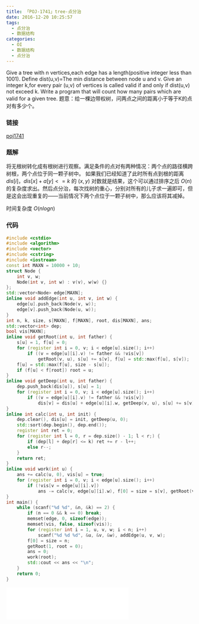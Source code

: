 ```yaml
---
title: 「POJ-1741」tree-点分治
date: 2016-12-20 10:25:57
tags:
  - 点分治
  - 数据结构
categories:
  - OI
  - 数据结构
  - 点分治
---
```

Give a tree with n vertices,each edge has a length(positive integer less than 1001). 
Define dist(u,v)=The min distance between node u and v. 
Give an integer k,for every pair (u,v) of vertices is called valid if and only if dist(u,v) not exceed k. 
Write a program that will count how many pairs which are valid for a given tree. 
题意：给一棵边带权树，问两点之间的距离小于等于K的点对有多少个。
<!-- more -->
### 链接
[poj1741](http://poj.org/problem?id=1741)
### 题解
将无根树转化成有根树进行观察。满足条件的点对有两种情况：两个点的路径横跨树根，两个点位于同一颗子树中。
如果我们已经知道了此时所有点到根的距离 $dis[i]$，$dis[x] + a[y] <= k$ 的 $(x, y)$ 对数就是结果，这个可以通过排序之后 $O(n)$ 的复杂度求出。然后点分治，每次找树的重心，分别对所有的儿子求一遍即可，但是这会出现重复的——当前情况下两个点位于一颗子树中，那么应该将其减掉。

时间复杂度 $O(nlogn)$
### 代码
``` cpp
#include <cstdio>
#include <algorithm>
#include <vector>
#include <cstring>
#include <iostream>
const int MAXN = 10000 + 10;
struct Node {
    int v, w;
    Node(int v, int w) : v(v), w(w) {}
};
std::vector<Node> edge[MAXN];
inline void addEdge(int u, int v, int w) {
    edge[u].push_back(Node(v, w));
    edge[v].push_back(Node(u, w));
}
int n, k, size, s[MAXN], f[MAXN], root, dis[MAXN], ans;
std::vector<int> dep;
bool vis[MAXN];
inline void getRoot(int u, int father) {
    s[u] = 1, f[u] = 0;
    for (register int i = 0, v; i < edge[u].size(); i++)
        if ((v = edge[u][i].v) != father && !vis[v])
            getRoot(v, u), s[u] += s[v], f[u] = std::max(f[u], s[v]);
    f[u] = std::max(f[u], size - s[u]);
    if (f[u] < f[root]) root = u;
}
inline void getDeep(int u, int father) {
    dep.push_back(dis[u]), s[u] = 1;
    for (register int i = 0, v; i < edge[u].size(); i++)
        if ((v = edge[u][i].v) != father && !vis[v])
            dis[v] = dis[u] + edge[u][i].w, getDeep(v, u), s[u] += s[v];
}
inline int calc(int u, int init) {
    dep.clear(), dis[u] = init, getDeep(u, 0);
    std::sort(dep.begin(), dep.end());
    register int ret = 0;
    for (register int l = 0, r = dep.size() - 1; l < r;) {
        if (dep[l] + dep[r] <= k) ret += r - l++;
        else r--;
    }
    return ret;
}
inline void work(int u) {
    ans += calc(u, 0), vis[u] = true;
    for (register int i = 0, v; i < edge[u].size(); i++)
        if (!vis[v = edge[u][i].v])
            ans -= calc(v, edge[u][i].w), f[0] = size = s[v], getRoot(v, root = 0), work(root);
}
int main() {
    while (scanf("%d %d", &n, &k) == 2) {
        if (n == 0 && k == 0) break;
        memset(edge, 0, sizeof(edge));
        memset(vis, false, sizeof(vis));
        for (register int i = 1, u, v, w; i < n; i++) 
            scanf("%d %d %d", &u, &v, &w), addEdge(u, v, w);
        f[0] = size = n;
        getRoot(1, root = 0);
        ans = 0;
        work(root);
        std::cout << ans << "\n";
    }
    return 0;
}
```
<iframe frameborder="no" border="0" marginwidth="0" marginheight="0" width=330 height=86 src="//music.163.com/outchain/player?type=2&id=28884156&auto=1&height=66"></iframe>